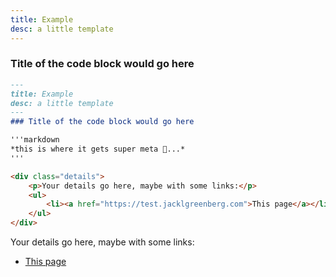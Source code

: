 ```yaml
---
title: Example
desc: a little template
---
```

### Title of the code block would go here
```markdown
---
title: Example
desc: a little template
---
### Title of the code block would go here

'''markdown
*this is where it gets super meta 🤪...*
'''

<div class="details">
    <p>Your details go here, maybe with some links:</p>
    <ul>
        <li><a href="https://test.jacklgreenberg.com">This page</a></li>
    </ul>
</div>
```
<div class="details">
    <p>Your details go here, maybe with some links:</p>
    <ul>
        <li><a href="https://test.jacklgreenberg.com">This page</a></li>
    </ul>
</div>
